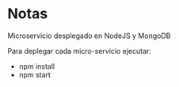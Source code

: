 # Notas
Microservicio desplegado en NodeJS y MongoDB

Para deplegar cada micro-servicio ejecutar:
 - npm install
 - npm start